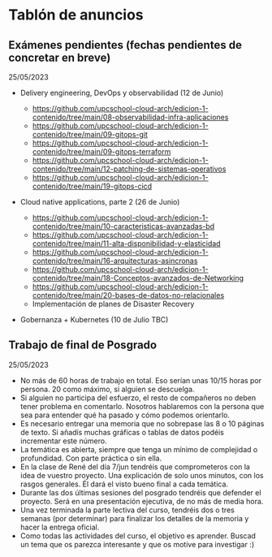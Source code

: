 # Tablón de anuncios

## Exámenes pendientes (fechas pendientes de concretar en breve)
25/05/2023

* Delivery engineering, DevOps y observabilidad (12 de Junio)
  - https://github.com/upcschool-cloud-arch/edicion-1-contenido/tree/main/08-observabilidad-infra-aplicaciones
  - https://github.com/upcschool-cloud-arch/edicion-1-contenido/tree/main/09-gitops-git
  - https://github.com/upcschool-cloud-arch/edicion-1-contenido/tree/main/09-gitops-terraform
  - https://github.com/upcschool-cloud-arch/edicion-1-contenido/tree/main/12-patching-de-sistemas-operativos
  - https://github.com/upcschool-cloud-arch/edicion-1-contenido/tree/main/19-gitops-cicd

* Cloud native applications, parte 2 (26 de Junio)
  - https://github.com/upcschool-cloud-arch/edicion-1-contenido/tree/main/10-caracteristicas-avanzadas-bd
  - https://github.com/upcschool-cloud-arch/edicion-1-contenido/tree/main/11-alta-disponibilidad-y-elasticidad
  - https://github.com/upcschool-cloud-arch/edicion-1-contenido/tree/main/16-arquitecturas-asincronas
  - https://github.com/upcschool-cloud-arch/edicion-1-contenido/tree/main/18-Conceptos-avanzados-de-Networking
  - https://github.com/upcschool-cloud-arch/edicion-1-contenido/tree/main/20-bases-de-datos-no-relacionales
  - Implementación de planes de Disaster Recovery

* Gobernanza + Kubernetes (10 de Julio TBC)

## Trabajo de final de Posgrado
25/05/2023

* No más de 60 horas de trabajo en total. Eso serían unas 10/15 horas por persona. 20 como máximo, si alguien se descuelga.
* Si alguien no participa del esfuerzo, el resto de compañeros no deben tener problema en comentarlo. Nosotros hablaremos con la persona que sea para entender qué ha pasado y cómo podemos orientarlo.
* Es necesario entregar una memoria que no sobrepase las 8 o 10 páginas de texto. Si añadís muchas gráficas o tablas de datos podéis incrementar este número.
* La temática es abierta, siempre que tenga un mínimo de complejidad o profundidad. Con parte práctica o sin ella.
* En la clase de René del día 7/jun tendréis que comprometeros con la idea de vuestro proyecto. Una explicación de solo unos minutos, con los rasgos generales. Él dará el visto bueno final a cada temática.
* Durante las dos últimas sesiones del posgrado tendréis que defender el proyecto. Será en una presentación ejecutiva, de no más de media hora.
* Una vez terminada la parte lectiva del curso, tendréis dos o tres semanas (por determinar) para finalizar los detalles de la memoria y hacer la entrega oficial.
* Como todas las actividades del curso, el objetivo es aprender. Buscad un tema que os parezca interesante y que os motive para investigar :)
